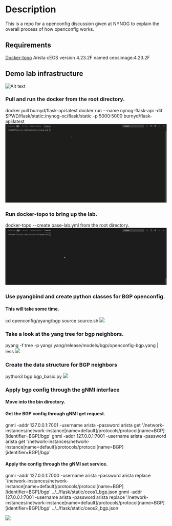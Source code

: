 # Description
This is a repo for a openconfig discussion given at NYNOG to explain the overall process of how openconfig works.

## Requirements
[Docker-topo](https://github.com/networkop/docker-topo)
Arista cEOS version 4.23.2F named ceosimage:4.23.2F

## Demo lab infrastructure
![Alt text](images/demo.jpg?raw=true "Lab infrastrucure")

### Pull and run the docker from the root directory.
docker pull burnyd/flask-api:latest
docker run --name nynog-flask-api -dit $PWD/flask/static:/nynog-oc/flask/static -p 5000:5000 burnyd/flask-api:latest
![](gifs/docker.gif)

### Run docker-topo to bring up the lab.
docker-topo --create base-lab.yml from the root directory.
![](gifs/docker-topo.gif)

### Use pyangbind and create python classes for BGP openconfig.
#### This will take some time.
cd openconfig/pyang/bgp
source source.sh
![](gifs/[pyangbind.gif])

### Take a look at the yang tree for bgp neighbors.
pyang -f tree -p yang/ yang/release/models/bgp/openconfig-bgp.yang  | less
![](gifs/[pyang-tree.gif])

### Create the data structure for BGP neighbors
python3 bgp bgp_basic.py
![](gifs/[create_struct.gif])

### Apply bgp config through the gNMI interface
#### Move into the bin directory.

#### Get the BGP config through gNMI get request.

gnmi -addr 127.0.0.1:7001 -username arista -password arista get '/network-instances/network-instance[name=default]/protocols/protocol[name=BGP][identifier=BGP]/bgp'
gnmi -addr 127.0.0.1:7001 -username arista -password arista get '/network-instances/network-instance[name=default]/protocols/protocol[name=BGP][identifier=BGP]/bgp'

#### Apply the config through the gNMI set service.

gnmi -addr 127.0.0.1:7000 -username arista -password arista replace '/network-instances/network-instance[name=default]/protocols/protocol[name=BGP][identifier=BGP]/bgp' ../../flask/static/ceos1_bgp.json
gnmi -addr 127.0.0.1:7001 -username arista -password arista replace '/network-instances/network-instance[name=default]/protocols/protocol[name=BGP][identifier=BGP]/bgp' ../../flask/static/ceos2_bgp.json

![](gifs/[gnmi_deploy.gif])



